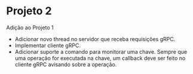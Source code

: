 # Projeto 2
Adição ao Projeto 1

* Adicionar novo thread no servidor que receba requisições gRPC.
* Implementar cliente gRPC.
* Adicionar suporte a comando para monitorar uma chave. Sempre que uma operação for executada na chave, um callback deve ser feito no cliente gRPC avisando sobre a operação.